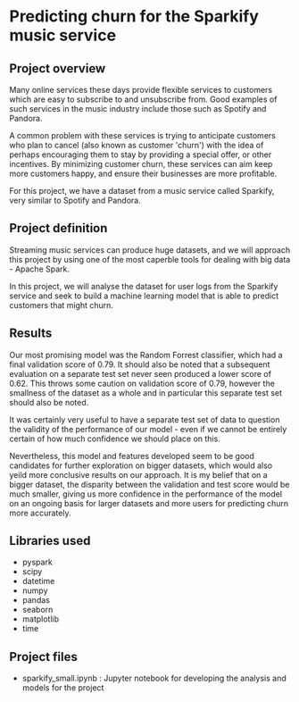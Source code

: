 # Predicting churn for the Sparkify music service

## Project overview
Many online services these days provide flexible services to customers which are easy to subscribe to and unsubscribe from. Good examples of such services in the music industry include those such as Spotify and Pandora.

A common problem with these services is trying to anticipate customers who plan to cancel (also known as customer 'churn') with the idea of perhaps encouraging them to stay by providing a special offer, or other incentives. By minimizing customer churn, these services can aim keep more customers happy, and ensure their businesses are more profitable.

For this project, we have a dataset from a music service called Sparkify, very similar to Spotify and Pandora.

## Project definition
Streaming music services can produce huge datasets, and we will approach this project by using one of the most caperble tools for dealing with big data - Apache Spark.

In this project, we will analyse the dataset for user logs from the Sparkify service and seek to build a machine learning model that is able to predict customers that might churn.

## Results

Our most promising model was the Random Forrest classifier, which had a final validation score of 0.79. It should also be noted that a subsequent evaluation on a separate test set never seen produced a lower score of 0.62. This throws some caution on validation score of 0.79, however the smallness of the dataset as a whole and in particular this separate test set should also be noted.

It was certainly very useful to have a separate test set of data to question the validity of the performance of our model - even if we cannot be entirely certain of how much confidence we should place on this.

Nevertheless, this model and features developed seem to be good candidates for further exploration on bigger datasets, which would also yeild more conclusive results on our approach. It is my belief that on a bigger dataset, the disparity between the validation and test score would be much smaller, giving us more confidence in the performance of the model on an ongoing basis for larger datasets and more users for predicting churn more accurately.

## Libraries used

- pyspark
- scipy
- datetime
- numpy
- pandas
- seaborn
- matplotlib
- time

## Project files

- sparkify_small.ipynb : Jupyter notebook for developing the analysis and models for the project
